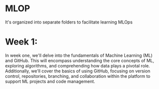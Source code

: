 # MLOP
It's organized into separate folders to facilitate learning MLOps

# Week 1:
In week one, we'll delve into the fundamentals of Machine Learning (ML) and GitHub. This will encompass understanding the core concepts of ML, exploring algorithms, and comprehending how data plays a pivotal role. Additionally, we'll cover the basics of using GitHub, focusing on version control, repositories, branching, and collaboration within the platform to support ML projects and code management.
